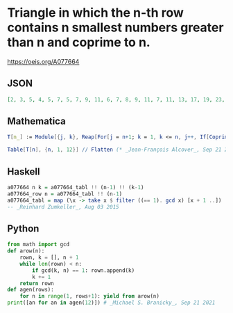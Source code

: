 # Triangle in which the n\-th row contains n smallest numbers greater than n and coprime to n\.
https://oeis.org/A077664
## JSON
```JSON
[2, 3, 5, 4, 5, 7, 5, 7, 9, 11, 6, 7, 8, 9, 11, 7, 11, 13, 17, 19, 23, 8, 9, 10, 11, 12, 13, 15, 9, 11, 13, 15, 17, 19, 21, 23, 10, 11, 13, 14, 16, 17, 19, 20, 22, 11, 13, 17, 19, 21, 23, 27, 29, 31, 33, 12, 13, 14, 15, 16, 17, 18, 19, 20, 21, 23, 13, 17, 19, 23, 25, 29, 31, 35, 37, 41, 43, 47]
```
## Mathematica
```Mathematica
T[n_] := Module[{j, k}, Reap[For[j = n+1; k = 1, k <= n, j++, If[CoprimeQ[n, j], Sow[j]; k++]]][[2, 1]]];
```
```Mathematica
Table[T[n], {n, 1, 12}] // Flatten (* _Jean-François Alcover_, Sep 21 2021 *)
```
## Haskell
```Haskell
a077664 n k = a077664_tabl !! (n-1) !! (k-1)
a077664_row n = a077664_tabl !! (n-1)
a077664_tabl = map (\x -> take x $ filter ((== 1). gcd x) [x + 1 ..]) [1..]
-- _Reinhard Zumkeller_, Aug 03 2015
```
## Python
```Python
from math import gcd
def arow(n):
    rown, k = [], n + 1
    while len(rown) < n:
        if gcd(k, n) == 1: rown.append(k)
        k += 1
    return rown
def agen(rows):
    for n in range(1, rows+1): yield from arow(n)
print([an for an in agen(12)]) # _Michael S. Branicky_, Sep 21 2021
```
